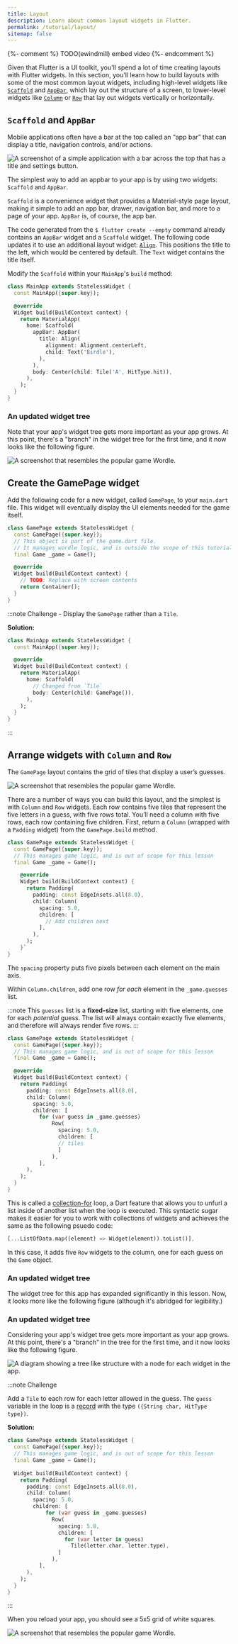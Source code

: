 ```yaml
---
title: Layout
description: Learn about common layout widgets in Flutter.
permalink: /tutorial/layout/
sitemap: false
---
```


{%- comment %} TODO(ewindmill) embed video {%- endcomment %}


Given that Flutter is a UI toolkit, you'll spend a lot of time creating layouts
with Flutter widgets. In this section, you'll learn how to build layouts with
some of the most common layout widgets, including high-level widgets like
[`Scaffold`][] and [`AppBar`][], which lay out the structure of a screen, to
lower-level widgets like [`Column`][] or [`Row`][] 
that lay out widgets vertically or horizontally.

## `Scaffold` and `AppBar`

Mobile applications often have a bar at the top called an “app bar” that can
display a title, navigation controls, and/or actions. 

<img src='/assets/images/docs/tutorial/apppad.png' alt="A screenshot of a simple application with a bar across the top that has a title and settings button.">

The simplest way to add an appbar to your app is by using two widgets:
`Scaffold` and `AppBar`.

`Scaffold` is a convenience widget that provides a Material-style page layout,
making it simple to add an app bar, drawer, navigation bar, and more to a page of
your app. `AppBar` is, of course, the app bar.

The code generated from the `$ flutter create --empty` command already contains
an `AppBar` widget and a `Scaffold` widget. The following code updates it to use an
additional layout widget: [`Align`][]. This positions the title to the left,
which would be centered by default. The `Text` widget contains the
title itself.

Modify the `Scaffold` within your `MainApp`'s `build` method:

```dart
class MainApp extends StatelessWidget {
  const MainApp({super.key});

  @override
  Widget build(BuildContext context) {
    return MaterialApp(
      home: Scaffold(
        appBar: AppBar(
          title: Align(
            alignment: Alignment.centerLeft,
            child: Text('Birdle'),
          ),
        ),
        body: Center(child: Tile('A', HitType.hit)),
      ),
    );
  }
}
```

### An updated widget tree

Note that your app's widget tree gets more important as your app
grows. At this point, there's a "branch" in the widget tree for the first
time, and it now looks like the following figure.

<img src='/assets/images/docs/tutorial/widget_tree_with_app_bar.png' alt="A screenshot that resembles the popular game Wordle.">


## Create the GamePage widget

Add the following code for a new widget, called `GamePage`, to your `main.dart`
file. This widget will eventually display the UI elements needed for the game
itself.

```dart
class GamePage extends StatelessWidget {
  const GamePage({super.key});
  // This object is part of the game.dart file.
  // It manages wordle logic, and is outside the scope of this tutorial.
  final Game _game = Game();

  @override
  Widget build(BuildContext context) {
    // TODO: Replace with screen contents
    return Container();
  }
}
```

:::note Challenge - Display the `GamePage` rather than a `Tile`.

**Solution:**

```dart
class MainApp extends StatelessWidget {
  const MainApp({super.key});

  @override
  Widget build(BuildContext context) {
    return MaterialApp(
      home: Scaffold(
        // Changed from `Tile` 
        body: Center(child: GamePage()),
      ),
    );
  }
}
```
:::

## Arrange widgets with `Column` and `Row`

The `GamePage` layout contains the grid of tiles that display a user’s guesses.

<img src='/assets/images/docs/tutorial/birdle.png' alt="A screenshot that resembles the popular game Wordle.">

There are a number of ways you can build this layout, and the simplest is with
`Column` and `Row` widgets.  Each row contains five tiles that represent the
five letters in a guess, with five rows total. You’ll need a column
with five rows, each row containing five children.
First, return a `Column` (wrapped with a `Padding`
widget) from the `GamePage.build` method.

```dart
class GamePage extends StatelessWidget {
  const GamePage({super.key});
  // This manages game logic, and is out of scope for this lesson
  final Game _game = Game();

    @override
    Widget build(BuildContext context) {
      return Padding(
        padding: const EdgeInsets.all(8.0),
        child: Column(
          spacing: 5.0,
          children: [
            // Add children next
          ],
        ),
      );
    }`
}
```

The `spacing` property puts five pixels between each element on the main axis.

Within `Column.children`, add one row *for each* element in the `_game.guesses`
list. 

:::note 
This `guesses` list is a **fixed-size** list, starting with five
elements, one for each *potential* guess. The list will always contain exactly five
elements, and therefore will always render five rows. 
:::

```dart
class GamePage extends StatelessWidget {
  const GamePage({super.key});
  // This manages game logic, and is out of scope for this lesson
  final Game _game = Game();

  @override
  Widget build(BuildContext context) {
    return Padding(
      padding: const EdgeInsets.all(8.0),
      child: Column(
        spacing: 5.0,
        children: [
          for (var guess in _game.guesses)
              Row(
                spacing: 5.0,
                children: [
                // tiles
                ]
              ),
          ],
      ),
    );
  }
}
```

This is called a [collection-for][] loop, a Dart feature that allows you to
unfurl a list inside of another list when the loop is executed.
This syntactic sugar makes it easier for you to work
with collections of widgets and achieves the same as the following psuedo code:

```dart
[...ListOfData.map((element) => Widget(element)).toList()],
```

In this case, it adds five `Row` widgets to the column, one for each guess
on the `Game` object.

### An updated widget tree

The widget tree for this app has expanded significantly in this
lesson. Now, it looks more like the following figure (although it's
abridged for legibility.)

### An updated widget tree

Considering your app's widget tree gets more important as your app
grows. At this point, there's a "branch" in the tree for the first
time, and it now looks like the following figure.

<img src='/assets/images/docs/tutorial/widget_tree_rows_columns.png' alt="A diagram showing a tree like structure with a node for each widget in the app.">

:::note Challenge

Add a `Tile` to each row for each letter allowed in the guess. 
The `guess` variable in the loop is a [record][] with the type 
`({String char, HitType type})`.

**Solution:**

```dart
class GamePage extends StatelessWidget {
  const GamePage({super.key});
  // This manages game logic, and is out of scope for this lesson
  final Game _game = Game();
    
  Widget build(BuildContext context) {
    return Padding(
      padding: const EdgeInsets.all(8.0),
      child: Column(
        spacing: 5.0,
        children: [
            for (var guess in _game.guesses)
              Row(
                spacing: 5.0,
                children: [
                  for (var letter in guess) 
                    Tile(letter.char, letter.type),
                ]
              ),
          ],
      ),
    );
  }
}
```

:::

When you reload your app, you should see a 5x5 grid of white squares.

<img src='/assets/images/docs/tutorial/grid_of_tiles.png' alt="A screenshot that resembles the popular game Wordle.">

[`AppBar`]: {{site.api}}/flutter/material/AppBar-class.html
[`Scaffold`]: {{site.api}}/flutter/material/Scaffold-class.html
[`Column`]:  {{site.api}}/flutter/widgets/Column-class.html
[`Row`]: {{site.api}}/flutter/widgets/Row-class.html
[`Align`]: {{site.api}}/flutter/widgets/Align-class.html
[collection-for]: {{site.dart-site}}/language/collections#for-element
[record]: {{site.dart-site}}/language/records